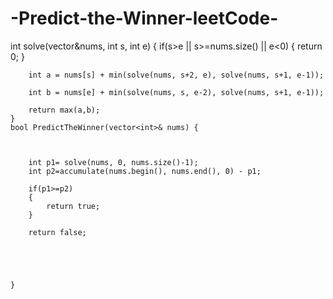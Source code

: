 # -Predict-the-Winner-leetCode-

int solve(vector<int>&nums, int s, int e)
    {
        if(s>e || s>=nums.size() || e<0)
        {
            return 0;
        }

        int a = nums[s] + min(solve(nums, s+2, e), solve(nums, s+1, e-1));

        int b = nums[e] + min(solve(nums, s, e-2), solve(nums, s+1, e-1));
     
        return max(a,b);
    }
    bool PredictTheWinner(vector<int>& nums) {



        int p1= solve(nums, 0, nums.size()-1);
        int p2=accumulate(nums.begin(), nums.end(), 0) - p1;

        if(p1>=p2)
        {
            return true;
        }

        return false;




        
    }

